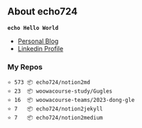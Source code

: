 ## About echo724

<code>**echo Hello World**</code>

- [Personal Blog](https://medium.com/echo-devblog)
- [Linkedin Profile](https://www.linkedin.com/in/eunchan-cho-382001184)

### My Repos
```
⭐️ 573 📦 echo724/notion2md
⭐️ 23  📦 woowacourse-study/Gugles
⭐️ 16  📦 woowacourse-teams/2023-dong-gle
⭐️ 7   📦 echo724/notion2jekyll
⭐️ 7   📦 echo724/notion2medium
```
